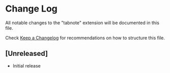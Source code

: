 # Change Log

All notable changes to the "tabnote" extension will be documented in this file.

Check [Keep a Changelog](http://keepachangelog.com/) for recommendations on how to structure this file.

## [Unreleased]

- Initial release